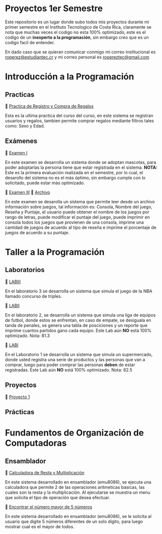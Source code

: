 # Proyectos 1er Semestre
Este repositorio es un lugar donde subo todos mis proyectos durante mi primer semestre en el Instituto Tecnologico de Costa Rica, claramente se nota que muchas veces el codigo no esta 100% optimizado, este es el codigo de un **inexperto a la programación**, sin embargo creo que es un codigo facil de entender.

En dado caso que se quieran comunicar conmigo mi correo institucional es roperez@estudiantec.cr y mi correo personal es ropereztec@gmail.com

# Introducción a la Programación
## Practicas
🌟 [Practica de Registro y Compra de Regalos](https://github.com/ropereztec/Proyectos-1er-Semestre/blob/main/Regalos.py)

Esta es la ultima practica del curso del curso, en este sistema se registran usuarios y regalos, tambien permite comprar regalos mediante filtros tales como: Sexo y Edad.

## Exámenes
 🌟 [Examen I](https://github.com/ropereztec/Proyectos-1er-Semestre/blob/main/Examen%20I.py)
 
 En este examen se desarrolla un sistema donde se adoptan mascotas, para poder adoptarlas la persona tiene que estar registrada en el sistema. **NOTA:** Este es la primera evaluación realizada en el semestre, por lo cual, el desarollo del sistema no es el más óptimo, sin embargo cumple con lo solicitado, puede estar más optimizado.
 
 
 🌟 [Examen III](https://github.com/ropereztec/Proyectos-1er-Semestre/blob/main/Examen%20III.py)
 🌟 [Archivo](https://github.com/ropereztec/Proyectos-1er-Semestre/blob/main/Games.txt)
 
 En este examen se desarolla un sistema que permite leer desde un archivo información sobre juegos, tal información es: Consola, Nombre del juego, Reseña y Puntaje, el usuario puede obtener el nombre de los juegos por rango de letras, puede modificar el puntaje del juego, puede imprimir en consola todos los juegos que provienen de una consola, imprime una cantidad de juegos de acuerdo al tipo de reseña e imprime el porcentaje de juegos de acuerdo a su puntaje.

# Taller a la Programación
## Laboratorios
🌟 [LABIII](https://github.com/ropereztec/Proyectos-1er-Semestre/blob/main/Laboratorio%203%20(Taller%20de%20Programaci%C3%B3n).py)

En el laboratorio 3 se desarrolla un sistema que simula el juego de la NBA llamado concurso de triples.

🌟 [LABII](https://github.com/ropereztec/Proyectos-1er-Semestre/blob/main/Lab%20II.py)

En el laboratorio 2, se desarrolla un sistema que simula una liga de equipos de futbol, donde estos se enfrentan, en caso de empate, se desiguala en tanda de penales, se genera una tabla de posciciones y un reporte que imprime cuantos partidos gano cada equipo. Este Lab aún **NO** está 100% optimizado. Nota: 81.3

🌟 [LABI](https://github.com/ropereztec/Proyectos-1er-Semestre/blob/main/Lab1.py)

En el Laboratorio 1 se desarrolla un sistema que simula un supermercado, donde usted registra una serie de productos y las personas que van a comprar, luego para poder comprar las personas **deben** de estar registradas. Este Lab aún **NO** está 100% optimizado. Nota: 82.5

## Proyectos
🌟 [Proyecto 1](https://github.com/ropereztec/Proyectos-1er-Semestre/blob/main/proy.py)


## Prácticas

# Fundamentos de Organización de Computadoras
## Ensamblador
🌟 [Calculadora de Resta y Multiplicación](https://github.com/ropereztec/Proyectos-1er-Semestre/blob/main/Calculadora%20de%20Resta%20y%20multiplicacion%20de%20un%20digito.asm)

En este sistema desarrollado en ensamblador (emu8086), se ejecuta una calculadora que permite 2 de las operaciones aritmeticas basicas, las cuales son la resta y la multiplicación. Al ejecutarse se muestra un menu que solicita el tipo de operación que desea efectuar.

🌟 [Encontrar el número mayor de 5 números](https://github.com/ropereztec/Proyectos-1er-Semestre/blob/main/num%20mayor.asm)

En este sistema desarrollado en ensamblador (emu8086), se le solicita al usuario que digite 5 números diferentes de un solo dígito, para luego mostrar cual es el mayor de todos.
